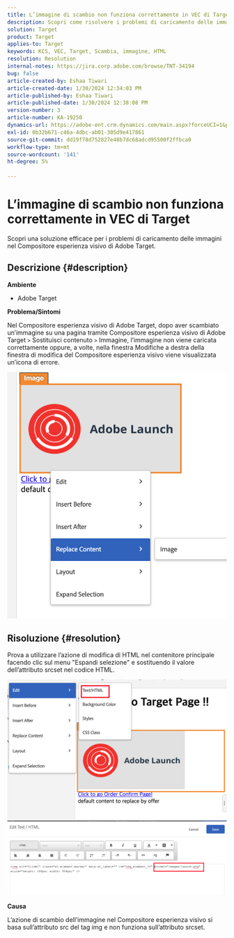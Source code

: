 ```yaml
---
title: L’immagine di scambio non funziona correttamente in VEC di Target
description: Scopri come risolvere i problemi di caricamento delle immagini nel Compositore esperienza visivo Adobe Target.
solution: Target
product: Target
applies-to: Target
keywords: KCS, VEC, Target, Scambia, immagine, HTML
resolution: Resolution
internal-notes: https://jira.corp.adobe.com/browse/TNT-34194
bug: false
article-created-by: Eshaa Tiwari
article-created-date: 1/30/2024 12:34:03 PM
article-published-by: Eshaa Tiwari
article-published-date: 1/30/2024 12:38:08 PM
version-number: 3
article-number: KA-19250
dynamics-url: https://adobe-ent.crm.dynamics.com/main.aspx?forceUCI=1&pagetype=entityrecord&etn=knowledgearticle&id=7183e6d5-6bbf-ee11-9079-6045bd006268
exl-id: 0b32b671-c46a-4dbc-ab01-305d9e417861
source-git-commit: dd19f78d752827e48b7dc68adcd95500f2ffbca0
workflow-type: tm+mt
source-wordcount: '141'
ht-degree: 5%

---
```


# L’immagine di scambio non funziona correttamente in VEC di Target


Scopri una soluzione efficace per i problemi di caricamento delle immagini nel Compositore esperienza visivo di Adobe Target.

## Descrizione {#description}


<b>Ambiente</b>

- Adobe Target

<b>Problema/Sintomi</b>

Nel Compositore esperienza visivo di Adobe Target, dopo aver scambiato un’immagine su una pagina tramite Compositore esperienza visivo di Adobe Target `>`  Sostituisci contenuto `>`  Immagine, l’immagine non viene caricata correttamente oppure, a volte, nella finestra Modifiche a destra della finestra di modifica del Compositore esperienza visivo viene visualizzata un’icona di errore.

![](assets/___7283e6d5-6bbf-ee11-9079-6045bd006268___.png)




## Risoluzione {#resolution}




Prova a utilizzare l’azione di modifica di HTML nel contenitore principale facendo clic sul menu &quot;Espandi selezione&quot; e sostituendo il valore dell’attributo srcset nel codice HTML.



![](assets/0776b561-36c2-ec11-983e-0022480ab970.png)![](assets/e63bb087-36c2-ec11-983e-0022480ab970.png)



<b>Causa</b>



L’azione di scambio dell’immagine nel Compositore esperienza visivo si basa sull’attributo src del tag img e non funziona sull’attributo srcset.
